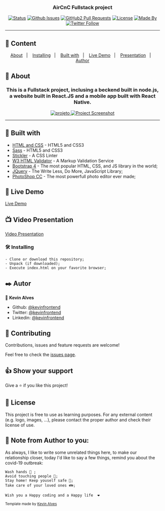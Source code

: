 <h3 align="center">AirCnC Fullstack project</h3>

<div align="center">

[![Status](https://img.shields.io/badge/status-active-success.svg)]()
[![Github Issues](https://img.shields.io/badge/GitHub-Issues-orange)](https://github.com/kevinfrontend/HTML-CSS-Capstone-Project/issues)
[![GitHub2 Pull Requests](https://img.shields.io/badge/GitHub-Pull%20Requests-blue)](https://github.com/kevinfrontend/HTML-CSS-Capstone-Project/pulls)
[![License](https://img.shields.io/badge/license-MIT-blue.svg)](/LICENSE)
[![Made By](https://img.shields.io/badge/Made%20By-Kevin%20Alves-brightgreen)](https://github.com/kevinfrontend)
[![Twitter Follow](https://img.shields.io/twitter/follow/kevinfrontend?label=Follow%20Kevin%20on%20Twitter&style=social)](https://twitter.com/kevinfrontend)

</div>

---

## 📝 Content
<p align="center">
<a href="#about">About</a>&nbsp;&nbsp;&nbsp;|&nbsp;&nbsp;&nbsp;
<a href="#installing">Installing</a>&nbsp;&nbsp;&nbsp;|&nbsp;&nbsp;&nbsp;
<a href="#built_using">Built with</a>&nbsp;&nbsp;&nbsp;|&nbsp;&nbsp;&nbsp;
<a href="#live-demo">Live Demo</a>&nbsp;&nbsp;&nbsp;|&nbsp;&nbsp;&nbsp;
<a href="#presentation">Presentation</a>&nbsp;&nbsp;&nbsp;|&nbsp;&nbsp;&nbsp;
<a href="#author">Author</a>
</p>


## 🧐 About <a name = "about"></a>
<h3 align="center"> This is a Fullstack project, inclusing a beckend built in node.js, a website built in React.JS and a mobile app built with React Native.</h3>

<p align="center">
  <a href="" rel="noopener">
  <img src="img/projeto.png" alt="projeto">
  <img src="./img/screenshot.gif" alt="Project Screenshot"></a>
</p>

---

## 🔧 Built with<a name = "built_using"></a>

- [HTML and CSS](https://www.w3schools.com/) - HTML5 and CSS3
- [Sass](https://www.sass.com/) - HTML5 and CSS3
- [Stickler](https://stickler-ci.com) - A CSS Linter 
- [W3 HTML Validator](https://validator.w3.org/) - A Markup Validation Service
- [Bootstrap 4](https://getbootstrap.com/) - The most popular HTML, CSS, and JS library in the world;
- [JQuery](https://www.jquery.com/) - The Write Less, Do More, JavaScript Library;
- [PhotoShop CC](https://adobe.com/) - The most powerfull photo editor ever made;

## 🔴 Live Demo <a name = "live-demo"></a>

[Live Demo](https://rawcdn.githack.com/kevinfrontend/HTML-CSS-Capstone-Project/80499605d8704766ebb4db52f8d89ccee5e8df5d/index.html)

## 📺 Video Presentation <a name = "presentation"></a>

[Video Presentation](https://www.loom.com/share/caf9c0ce3cec45258e279555f6582b84)

### 🛠 Installing <a name = "installing"></a>

```
- Clone or download this repository;
- Unpack (if downloaded);
- Execute index.html on your favorite browser;

```
## ✒️  Autor <a name = "author"></a>

👤 **Kevin Alves**

- Github: [@kevinfrontend](https://github.com/kevinfrontend)
- Twitter: [@kevinfrontend](https://twitter.com/kevinfrontend)
- Linkedin: [@kevinfrontend](https://www.linkedin.com/in/kevinfrontend/)

## 🤝 Contributing

Contributions, issues and feature requests are welcome!

Feel free to check the [issues page](https://github.com/kevinfrontend/HTML-CSS-Capstone-Project/issues).


## 👍 Show your support

Give a ⭐️ if you like this project!


## 📝 License

This project is free to use as learning purposes. For any external content (e.g. logo, images, ...), please contact the proper author and check their license of use.


## 📣 Note from Author to you: 

As always, I like to write some unrelated things here, to make our relationship closer, today I'd like to say a few things, remind you about the covid-19 outbreak:

```
Wash hands 🚿 ;
Avoid touching people 👋;
Stay home! Keep youself safe 🏡;
Take care of your loved ones 👪;

Wish you a Happy coding and a Happy life  ❤️
```

<small>Template made by <a href='https://twitter.com/kevinfrontend'>Kevin Alves</a></small>

